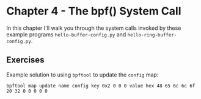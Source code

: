 # Chapter 4 - The bpf() System Call

In this chapter I'll walk you through the system calls invoked by these example
programs `hello-buffer-config.py` and `hello-ring-buffer-config.py`.

## Exercises

Example solution to using `bpftool` to update the `config` map:

```
bpftool map update name config key 0x2 0 0 0 value hex 48 65 6c 6c 6f 20 32 0 0 0 0 0
```
